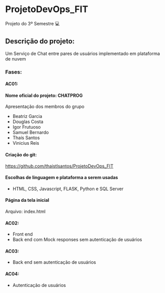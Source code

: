 # ProjetoDevOps_FIT

Projeto do 3º Semestre :computer:

## Descrição do projeto: 

Um Serviço de Chat entre pares de usuários implementado em plataforma de nuvem

### Fases:

#### AC01:

#### Nome oficial do projeto: CHATPROG
Apresentação dos membros do grupo

- Beatriz Garcia
- Douglas Costa
- Igor Frutuoso
- Samuel Bernardo
- Thaís Santos
- Vinicius Reis

#### Criação do git: 
https://github.com/thaistlsantos/ProjetoDevOps_FIT

#### Escolhas de linguagem e plataforma a serem usadas
- HTML, CSS, Javascript, FLASK, Python e SQL Server

#### Página da tela inicial 
Arquivo: index.html



#### AC02:

* Front end
* Back end com Mock responses sem autenticação de usuários

#### AC03:

* Back end sem autenticação de usuários

#### AC04:

* Autenticação de usuários

